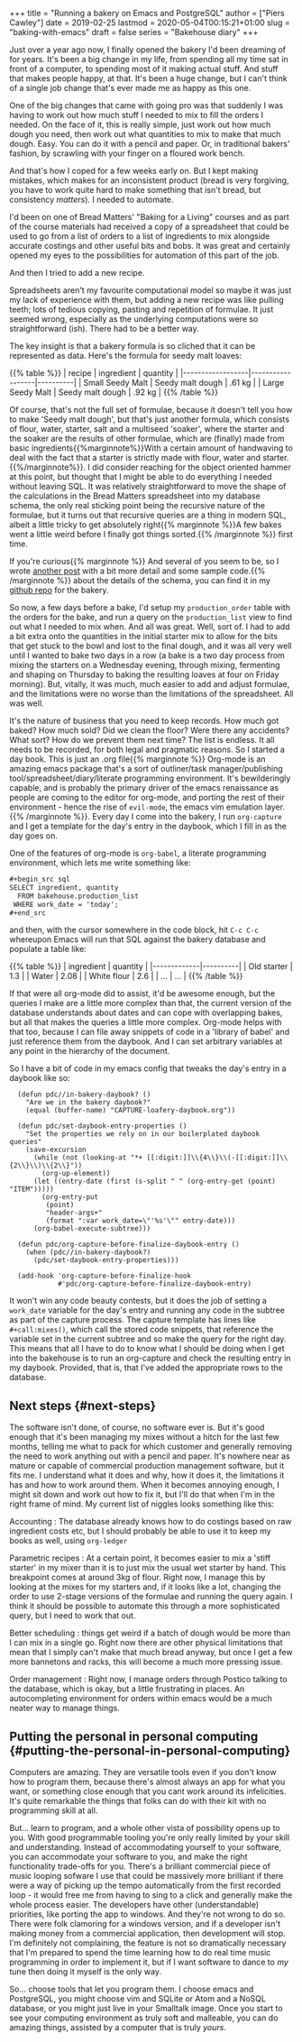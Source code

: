 +++
title = "Running a bakery on Emacs and PostgreSQL"
author = ["Piers Cawley"]
date = 2019-02-25
lastmod = 2020-05-04T00:15:21+01:00
slug = "baking-with-emacs"
draft = false
series = "Bakehouse diary"
+++

Just over a year ago now, I finally opened the bakery I'd been dreaming of for years. It's been a big change in my life, from spending all my time sat in front of a computer, to spending most of it making actual stuff. And stuff that makes people happy, at that. It's been a huge change, but I can't think of a single job change that's ever made me as happy as this one.

<!--more-->

One of the big changes that came with going pro was that suddenly I was having to work out how much stuff I needed to mix to fill the orders I needed. On the face of it, this is really simple, just work out how much dough you need, then work out what quantities to mix to make that much dough. Easy. You can do it with a pencil and paper. Or, in traditional bakers' fashion, by scrawling with your finger on a floured work bench.

And that's how I coped for a few weeks early on. But I kept making mistakes, which makes for an inconsistent product (bread is very forgiving, you have to work quite hard to make something that isn't bread, but consistency _matters_). I needed to automate.

I'd been on one of Bread Matters' "Baking for a Living" courses and as part of the course materials had received a copy of a spreadsheet that could be used to go from a list of orders to a list of ingredients to mix alongside accurate costings and other useful bits and bobs. It was great and certainly opened my eyes to the possibilities for automation of this part of the job.

And then I tried to add a new recipe.

Spreadsheets aren't my favourite computational model so maybe it was just my lack of experience with them, but adding a new recipe was like pulling teeth; lots of tedious copying, pasting and repetition of formulae. It just seemed wrong, especially as the underlying computations were so straightforward (ish). There had to be a better way.

The key insight is that a bakery formula is so cliched that it can be represented as data. Here's the formula for seedy malt loaves:

{{% table %}}
| recipe           | ingredient       | quantity |
|------------------|------------------|----------|
| Small Seedy Malt | Seedy malt dough | .61 kg   |
| Large Seedy Malt | Seedy malt dough | .92 kg   |
{{% /table %}}

Of course, that's not the full set of formulae, because it doesn't tell you how to make 'Seedy malt dough', but that's just another formula, which consists of flour, water, starter, salt and a multiseed 'soaker', where the starter and the soaker are the results of other formulae, which are (finally) made from basic ingredients{{%marginnote%}}With a certain amount of handwaving to deal with the fact that a starter is strictly made with flour, water and starter.{{%/marginnote%}}. I did consider reaching for the object oriented hammer at this point, but thought that I might be able to do everything I needed without leaving SQL. It was relatively straightforward to move the shape of the calculations in the Bread Matters spreadsheet into my database schema, the only real sticking point being the recursive nature of the formulae, but it turns out that recursive queries are a thing in modern SQL, albeit a little tricky to get absolutely right{{% marginnote %}}A few bakes went a little weird before I finally got things sorted.{{% /marginnote %}} first time.

If you're curious{{% marginnote %}} And several of you seem to be, so I wrote [another post](/2019/03/04/recursive-sql-recipes/) with a bit more detail and some sample code.{{% /marginnote %}} about the details of the schema, you can find it in my [github repo](https://github.com/pdcawley/bakehouse) for the bakery.

So now, a few days before a bake, I'd setup my `production_order` table with the orders for the bake, and run a query on the `production_list` view to find out what I needed to mix when. And all was great. Well, sort of. I had to add a bit extra onto the quantities in the initial starter mix to allow for the bits that get stuck to the bowl and lost to the final dough, and it was all very well until I wanted to bake two days in a row (a bake is a two day process from mixing the starters on a Wednesday evening, through mixing, fermenting and shaping on Thursday to baking the resulting loaves at four on Friday morning). But, vitally, it was much, much easier to add and adjust formulae, and the limitations were no worse than the limitations of the spreadsheet. All was well.

It's the nature of business that you need to keep records. How much got baked? How much sold? Did we clean the floor? Were there any accidents? What sort? How do we prevent them next time? The list is endless. It all needs to be recorded, for both legal and pragmatic reasons. So I started a day book. This is just an .org file{{% marginnote %}} Org-mode is an amazing emacs package that's a sort of outliner/task manager/publishing tool/spreadsheet/diary/literate programming environment. It's bewilderingly capable, and is probably the primary driver of the emacs renaissance as people are coming to the editor for org-mode, and porting the rest of their environment - hence the rise of `evil-mode`, the emacs vim emulation layer.{{% /marginnote %}}. Every day I come into the bakery, I run `org-capture` and I get a template for the day's entry in the daybook, which I fill in as the day goes on.

One of the features of org-mode is `org-babel`, a literate programming environment, which lets me write something like:

```org
#+begin_src sql
SELECT ingredient, quantity
  FROM bakehouse.production_list
 WHERE work_date = 'today';
#+end_src
```

and then, with the cursor somewhere in the code block, hit `C-c C-c` whereupon Emacs will run that SQL against the bakery database and populate a table like:

{{% table %}}
| ingredient  | quantity |
|-------------|----------|
| Old starter | 1.3      |
| Water       | 2.08     |
| White flour | 2.6      |
| ...         | ...      |
{{% /table %}}

If that were all org-mode did to assist, it'd be awesome enough, but the queries I make are a little more complex than that, the current version of the database understands about dates and can cope with overlapping bakes, but all that makes the queries a little more complex. Org-mode helps with that too, because I can file away snippets of code in a 'library of babel' and just reference them from the daybook. And I can set arbitrary variables at any point in the hierarchy of the document.

So I have a bit of code in my emacs config that tweaks the day's entry in a daybook like so:

```emacs-lisp
  (defun pdc//in-bakery-daybook? ()
    "Are we in the bakery daybook?"
    (equal (buffer-name) "CAPTURE-loafery-daybook.org"))

  (defun pdc/set-daybook-entry-properties ()
    "Set the properties we rely on in our boilerplated daybook queries"
    (save-excursion
      (while (not (looking-at "*+ [[:digit:]]\\{4\\}\\(-[[:digit:]]\\{2\\}\\)\\{2\\}"))
        (org-up-element))
      (let ((entry-date (first (s-split " " (org-entry-get (point) "ITEM")))))
        (org-entry-put
         (point)
         "header-args+"
         (format ":var work_date=\"'%s'\"" entry-date)))
      (org-babel-execute-subtree)))

  (defun pdc/org-capture-before-finalize-daybook-entry ()
    (when (pdc//in-bakery-daybook?)
      (pdc/set-daybook-entry-properties)))

  (add-hook 'org-capture-before-finalize-hook
            #'pdc/org-capture-before-finalize-daybook-entry)
```

It won't win any code beauty contests, but it does the job of setting a `work_date` variable for the day's entry and running any code in the subtree as part of the capture process. The capture template has lines like `#+call:mixes()`, which call the stored code snippets, that reference the variable set in the current subtree and so make the query for the right day. This means that all I have to do to know what I should be doing when I get into the bakehouse is to run an org-capture and check the resulting entry in my daybook. Provided, that is, that I've added the appropriate rows to the database.


## Next steps {#next-steps}

The software isn't done, of course, no software ever is. But it's good enough that it's been managing my mixes without a hitch for the last few months, telling me what to pack for which customer and generally removing the need to work anything out with a pencil and paper. It's nowhere near as mature or capable of commercial production management software, but it fits me. I understand what it does and why, how it does it, the limitations it has and how to work around them. When it becomes annoying enough, I might sit down and work out how to fix it, but I'll do that when I'm in the right frame of mind. My current list of niggles looks something like this:

Accounting
: The database already knows how to do costings based on raw ingredient costs etc, but I should probably be able to use it to keep my books as well, using `org-ledger`

Parametric recipes
: At a certain point, it becomes easier to mix a 'stiff starter' in my mixer than it is to just mix the usual wet starter by hand. This breakpoint comes at around 3kg of flour. Right now, I manage this by looking at the mixes for my starters and, if it looks like a lot, changing the order to use 2-stage versions of the formulae and running the query again. I think it should be possible to automate this through a more sophisticated query, but I need to work that out.

Better scheduling
: things get weird if a batch of dough would be more than I can mix in a single go. Right now there are other physical limitations that mean that I simply can't make that much bread anyway, but once I get a few more bannetons and racks, this will become a much more pressing issue.

Order management
: Right now, I manage orders through Postico talking to the database, which is okay, but a little frustrating in places. An autocompleting environment for orders within emacs would be a much neater way to manage things.


## Putting the personal in personal computing {#putting-the-personal-in-personal-computing}

Computers are amazing. They are versatile tools even if you don't know how to program them, because there's almost always an app for what you want, or something close enough that you cant work around its infelicities. It's quite remarkable the things that folks can do with their kit with no programming skill at all.

But... learn to program, and a whole other vista of possibility opens up to you. With good programmable tooling you're only really limited by your skill and understanding. Instead of accommodating yourself to your software, you can accommodate your software to you, and make the right functionality trade-offs for you. There's a brilliant commercial piece of music looping sofware I use that could be massively more brilliant if there were a way of picking up the tempo automatically from the first recorded loop - it would free me from having to sing to a click and generally make the whole process easier. The developers have other (understandable) priorities, like porting the app to windows. And they're not wrong to do so. There were folk clamoring for a windows version, and if a developer isn't making money from a commercial application, then development will stop. I'm definitely not complaining, the feature is not so dramatically necessary that I'm prepared to spend the time learning how to do real time music programming in order to implement it, but if I want software to dance to _my_ tune then doing it myself is the only way.

So... choose tools that let you program them. I choose emacs and PostgreSQL, you might choose vim and SQLite or Atom and a NoSQL database, or you might just live in your Smalltalk image. Once you start to see your computing environment as truly soft and malleable, you can do amazing things, assisted by a computer that is truly _yours_.

